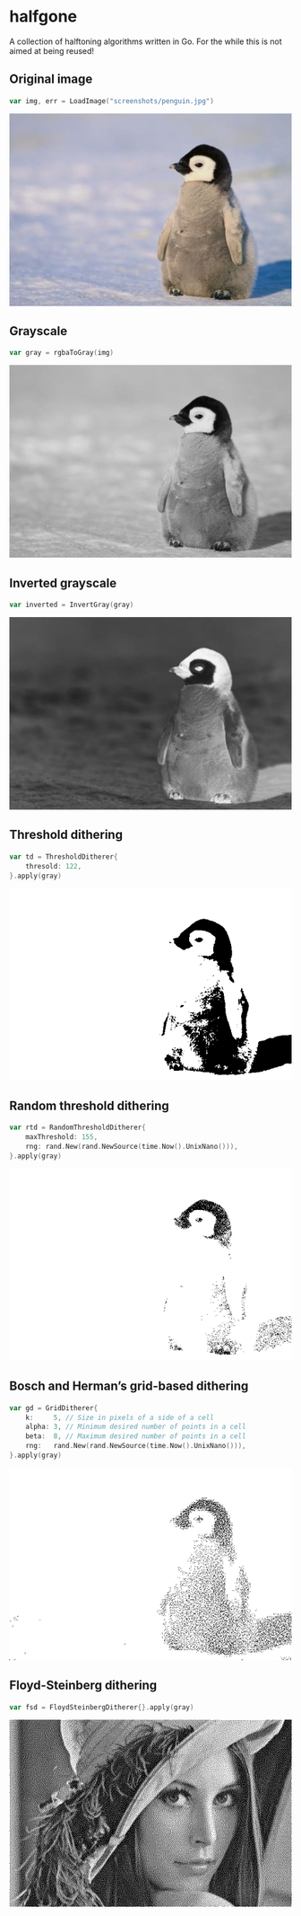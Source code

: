 # halfgone

A collection of halftoning algorithms written in Go. For the while this is not aimed at being reused!

## Original image

```go
var img, err = LoadImage("screenshots/penguin.jpg")
```

![original](screenshots/penguin.jpg)

## Grayscale

```go
var gray = rgbaToGray(img)
```

![grayscale](screenshots/grayscale.png)

## Inverted grayscale

```go
var inverted = InvertGray(gray)
```

![reversed_grayscale](screenshots/reversed_grayscale.png)

## Threshold dithering

```go
var td = ThresholdDitherer{
    thresold: 122,
}.apply(gray)
```

![threshold_dithering](screenshots/threshold_dithering.png)

## Random threshold dithering

```go
var rtd = RandomThresholdDitherer{
    maxThreshold: 155,
    rng: rand.New(rand.NewSource(time.Now().UnixNano())),
}.apply(gray)
```

![random_threshold_dithering](screenshots/random_threshold_dithering.png)

## Bosch and Herman’s grid-based dithering

```go
var gd = GridDitherer{
    k:     5, // Size in pixels of a side of a cell
    alpha: 3, // Minimum desired number of points in a cell
    beta:  8, // Maximum desired number of points in a cell
    rng:   rand.New(rand.NewSource(time.Now().UnixNano())),
}.apply(gray)
```

![grid_dithering](screenshots/grid_dithering.png)

## Floyd-Steinberg dithering

```go
var fsd = FloydSteinbergDitherer{}.apply(gray)
```

![floyd_steinberg_dithering](screenshots/floyd_steinberg_dithering.png)
